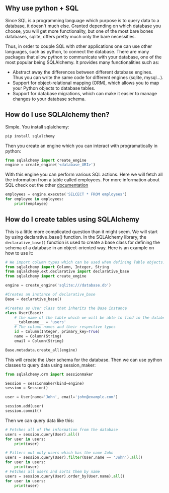 ## Why use python + SQL
Since SQL is a programming language which purpose is to query data to a database, it doesn't much else. Granted depending on which database you choose, you will get more functionality, but one of the most bare bones databases, sqlite, offers pretty much only the bare necessities. 

Thus, in order to couple SQL with other applications one can use other languages, such as python, to connect the database. There are many packages that allow python to communicate with your database, one of the most popular being SQLAlchemy. It provides many functionalities such as:

* Abstract away the differences between different database engines. Thus you can write the same code for different engines (sqlite, mysql...).
* Support for object-relational mapping (ORM), which allows you to map your Python objects to database tables.
* Support for database migrations, which can make it easier to manage changes to your database schema.

## How do I use SQLAlchemy then?
Simple. You install sqlalchemy:
```bash
pip install sqlalchemy
```
Then you create an engine which you can interact with programatically in python:
```python
from sqlalchemy import create_engine
engine = create_engine('<database_URI>')
```
With this engine you can perform various SQL actions. Here we will fetch all the information from a table called employees. For more information about SQL check out the other [documentation](docs/SQL.md)
```python
employees = engine.execute('SELCECT * FROM employees')
for employee in employees:
    print(employee)
```
## How do I create tables using SQLAlchemy
This is a little more complicated question than it might seem.
We will start by using declarative_base() function. In the SQLAlchemy library, the `declarative_base()` function is used to create a base class for defining the schema of a database in an object-oriented way. Here is an example on how to use it:

```python
# We import column types which can be used when defining Table objects.
from sqlalchemy import Column, Integer, String
from sqlalchemy.ext.declarative import declarative_base
from sqlalchemy import create_engine

engine = create_engine('sqlite:///database.db')

#Creates an instance of declarative_base
Base = declarative_base()

#Creates as User class that inherits the Base instance
class User(Base):
    # the name of the table which we will be able to find in the databse
    __tablename__ = 'users'
    # The column names and their respective types
    id = Column(Integer, primary_key=True)
    name = Column(String)
    email = Column(String)

Base.metadata.create_all(engine)
```

This will create the User schema for the database. Then we can use python classes to query data using session_maker:
```python
from sqlalchemy.orm import sessionmaker

Session = sessionmaker(bind=engine)
session = Session()

user = User(name='John', email='john@example.com')

session.add(user)
session.commit()
```
Then we can query data like this:
```python
# Fetches all of the information from the database
users = session.query(User).all()
for user in users:
    print(user)

# Filters out only users which has the name John
users = session.query(User).filter(User.name == 'John').all()
for user in users:
    print(user)
# Fetches all users and sorts them by name
users = session.query(User).order_by(User.name).all()
for user in users:
    print(user)
```


